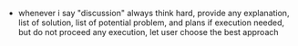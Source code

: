 - whenever i say "discussion" always think hard, provide any explanation, list of solution, list of potential problem, and plans if execution needed, but do not proceed any execution, let user choose the best approach